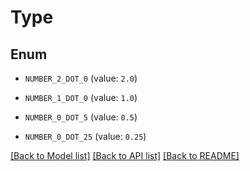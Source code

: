 # Type


## Enum

* `NUMBER_2_DOT_0` (value: `2.0`)

* `NUMBER_1_DOT_0` (value: `1.0`)

* `NUMBER_0_DOT_5` (value: `0.5`)

* `NUMBER_0_DOT_25` (value: `0.25`)

[[Back to Model list]](../README.md#documentation-for-models) [[Back to API list]](../README.md#documentation-for-api-endpoints) [[Back to README]](../README.md)


